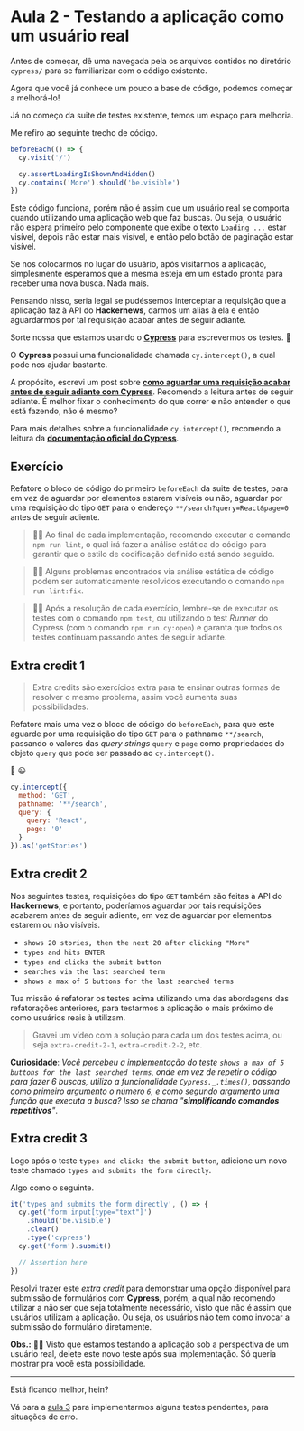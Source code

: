 # Aula 2 - Testando a aplicação como um usuário real

Antes de começar, dê uma navegada pela os arquivos contidos no diretório `cypress/` para se familiarizar com o código existente.

Agora que você já conhece um pouco a base de código, podemos começar a melhorá-lo!

Já no começo da suite de testes existente, temos um espaço para melhoria.

Me refiro ao seguinte trecho de código.

```js
beforeEach(() => {
  cy.visit('/')

  cy.assertLoadingIsShownAndHidden()
  cy.contains('More').should('be.visible')
})
```

Este código funciona, porém não é assim que um usuário real se comporta quando utilizando uma aplicação web que faz buscas. Ou seja, o usuário não espera primeiro pelo componente que exibe o texto `Loading ...` estar visível, depois não estar mais visível, e então pelo botão de paginação estar visível.

Se nos colocarmos no lugar do usuário, após visitarmos a aplicação, simplesmente esperamos que a mesma esteja em um estado pronta para receber uma nova busca. Nada mais.

Pensando nisso, seria legal se pudéssemos interceptar a requisição que a aplicação faz à API do **Hackernews**, darmos um alias à ela e então aguardarmos por tal requisição acabar antes de seguir adiante.

Sorte nossa que estamos usando o [**Cypress**](https://cypress.io) para escrevermos os testes. 🚀

O **Cypress** possui uma funcionalidade chamada `cy.intercept()`, a qual pode nos ajudar bastante.

A propósito, escrevi um post sobre [**como aguardar uma requisição acabar antes de seguir adiante com Cypress**](https://talkingabouttesting.com/2021/02/12/como-aguardar-um-requisicao-acabar-antes-de-seguir-adiante-com-cypress/). Recomendo a leitura antes de seguir adiante. É melhor fixar o conhecimento do que correr e não entender o que está fazendo, não é mesmo?

Para mais detalhes sobre a funcionalidade `cy.intercept()`, recomendo a leitura da [**documentação oficial do Cypress**](https://docs.cypress.io/api/commands/intercept.html).

## Exercício

Refatore o bloco de código do primeiro `beforeEach` da suite de testes, para em vez de aguardar por elementos estarem visíveis ou não, aguardar por uma requisição do tipo `GET` para o endereço `**/search?query=React&page=0` antes de seguir adiente.

> 🧙🏻 Ao final de cada implementação, recomendo executar o comando `npm run lint`, o qual irá fazer a análise estática do código para garantir que o estilo de codificação definido está sendo seguido.

> 🧙🏿 Alguns problemas encontrados via análise estática de código podem ser automaticamente resolvidos executando o comando `npm run lint:fix`.

> 🧙🏼 Após a resolução de cada exercício, lembre-se de executar os testes com o comando `npm test`, ou utilizando o test _Runner_ do Cypress (com o comando `npm run cy:open`) e garanta que todos os testes continuam passando antes de seguir adiante.

## Extra credit 1

> Extra credits são exercícios extra para te ensinar outras formas de resolver o mesmo problema, assim você aumenta suas possibilidades.

Refatore mais uma vez o bloco de código do `beforeEach`, para que este aguarde por uma requisição do tipo `GET` para o pathname `**/search`, passando o valores das _query strings_ `query` e `page` como propriedades do objeto `query` que pode ser passado ao `cy.intercept()`.

🙊 😃

```js
cy.intercept({
  method: 'GET',
  pathname: '**/search',
  query: {
    query: 'React',
    page: '0'
  }
}).as('getStories')
```

## Extra credit 2

Nos seguintes testes, requisições do tipo `GET` também são feitas à API do **Hackernews**, e portanto, poderíamos aguardar por tais requisições acabarem antes de seguir adiente, em vez de aguardar por elementos estarem ou não visíveis.

* `shows 20 stories, then the next 20 after clicking "More"`
* `types and hits ENTER`
* `types and clicks the submit button`
* `searches via the last searched term`
* `shows a max of 5 buttons for the last searched terms`

Tua missão é refatorar os testes acima utilizando uma das abordagens das refatorações anteriores, para testarmos a aplicação o mais próximo de como usuários reais à utilizam.

> Gravei um vídeo com a solução para cada um dos testes acima, ou seja `extra-credit-2-1`, `extra-credit-2-2`, etc.

**Curiosidade**: _Você percebeu a implementação do teste `shows a max of 5 buttons for the last searched terms`, onde em vez de repetir o código para fazer 6 buscas, utilizo a funcionalidade `Cypress._.times()`, passando como primeiro argumento o número `6`, e como segundo argumento uma função que executa a busca? Isso se chama "**simplificando comandos repetitivos**"_.

## Extra credit 3

Logo após o teste `types and clicks the submit button`, adicione um novo teste chamado `types and submits the form directly`.

Algo como o seguinte.

```js
it('types and submits the form directly', () => {
  cy.get('form input[type="text"]')
    .should('be.visible')
    .clear()
    .type('cypress')
  cy.get('form').submit()

  // Assertion here
})
```

Resolvi trazer este _extra credit_ para demonstrar uma opção disponível para submissão de formulários com **Cypress**, porém, a qual não recomendo utilizar a não ser que seja totalmente necessário, visto que não é assim que usuários utilizam a aplicação. Ou seja, os usuários não tem como invocar a submissão do formulário diretamente.

**Obs.:** 🧙🏿 Visto que estamos testando a aplicação sob a perspectiva de um usuário real, delete este novo teste após sua implementação. Só queria mostrar pra você esta possibilidade.

___

Está ficando melhor, hein?

Vá para a [aula 3](./03.md) para implementarmos alguns testes pendentes, para situações de erro.
